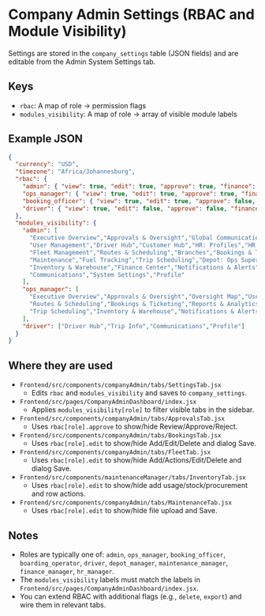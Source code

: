 # Company Admin Settings (RBAC and Module Visibility)

Settings are stored in the `company_settings` table (JSON fields) and are editable from the Admin System Settings tab.

## Keys

- `rbac`: A map of role -> permission flags
- `modules_visibility`: A map of role -> array of visible module labels

## Example JSON

```json
{
  "currency": "USD",
  "timezone": "Africa/Johannesburg",
  "rbac": {
    "admin": { "view": true, "edit": true, "approve": true, "finance": true, "hr": true },
    "ops_manager": { "view": true, "edit": true, "approve": true, "finance": false, "hr": false },
    "booking_officer": { "view": true, "edit": true, "approve": false, "finance": false, "hr": false },
    "driver": { "view": true, "edit": false, "approve": false, "finance": false, "hr": false }
  },
  "modules_visibility": {
    "admin": [
      "Executive Overview","Approvals & Oversight","Global Communications","Oversight Map","Live Map Buses",
      "User Management","Driver Hub","Customer Hub","HR: Profiles","HR: Attendance","HR: Payroll","HR: Training",
      "Fleet Management","Routes & Scheduling","Branches","Bookings & Ticketing","Reports & Analytics","Audit Trail",
      "Maintenance","Fuel Tracking","Trip Scheduling","Depot: Ops Supervisor","Depot: Dispatch","Depot: Staff & Shifts",
      "Inventory & Warehouse","Finance Center","Notifications & Alerts","Trip Info","Compliance & Safety","Documents",
      "Communications","System Settings","Profile"
    ],
    "ops_manager": [
      "Executive Overview","Approvals & Oversight","Oversight Map","User Management","Driver Hub","Fleet Management",
      "Routes & Scheduling","Bookings & Ticketing","Reports & Analytics","Audit Trail","Maintenance","Fuel Tracking",
      "Trip Scheduling","Inventory & Warehouse","Notifications & Alerts"
    ],
    "driver": ["Driver Hub","Trip Info","Communications","Profile"]
  }
}
```

## Where they are used

- `Frontend/src/components/companyAdmin/tabs/SettingsTab.jsx`
  - Edits `rbac` and `modules_visibility` and saves to `company_settings`.
- `Frontend/src/pages/CompanyAdminDashboard/index.jsx`
  - Applies `modules_visibility[role]` to filter visible tabs in the sidebar.
- `Frontend/src/components/companyAdmin/tabs/ApprovalsTab.jsx`
  - Uses `rbac[role].approve` to show/hide Review/Approve/Reject.
- `Frontend/src/components/companyAdmin/tabs/BookingsTab.jsx`
  - Uses `rbac[role].edit` to show/hide Add/Edit/Delete and dialog Save.
- `Frontend/src/components/companyAdmin/tabs/FleetTab.jsx`
  - Uses `rbac[role].edit` to show/hide Add/Actions/Edit/Delete and dialog Save.
- `Frontend/src/components/maintenanceManager/tabs/InventoryTab.jsx`
  - Uses `rbac[role].edit` to show/hide add usage/stock/procurement and row actions.
- `Frontend/src/components/companyAdmin/tabs/MaintenanceTab.jsx`
  - Uses `rbac[role].edit` to show/hide file upload and Save.

## Notes

- Roles are typically one of: `admin`, `ops_manager`, `booking_officer`, `boarding_operator`, `driver`, `depot_manager`, `maintenance_manager`, `finance_manager`, `hr_manager`.
- The `modules_visibility` labels must match the labels in `Frontend/src/pages/CompanyAdminDashboard/index.jsx`.
- You can extend RBAC with additional flags (e.g., `delete`, `export`) and wire them in relevant tabs.
